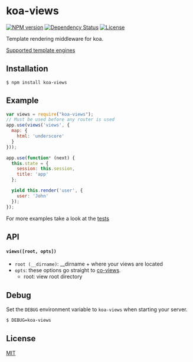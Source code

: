 # koa-views

[![NPM version][npm-image]][npm-url]
[![Dependency Status][david-image]][david-url]
[![License][license-image]][license-url]

Template rendering middleware for koa.

[Supported template engines](https://github.com/tj/consolidate.js#supported-template-engines)

## Installation

```
$ npm install koa-views
```

## Example

```js
var views = require("koa-views");
// Must be used before any router is used
app.use(views('views', {
  map: {
    html: 'underscore'
  }
}));

app.use(function* (next) {
  this.state = {
    session: this.session,
    title: 'app'
  };

  yield this.render('user', {
    user: 'John'
  });
});
```

For more examples take a look at the [tests](./test/index.js)

## API

#### `views([root, opts])`

* `root (__dirname)`: __dirname + where your views are located
* `opts`: these options go straight to [co-views](https://github.com/tj/co-views).
  - root: view root directory

## Debug

Set the `DEBUG` environment variable to `koa-views` when starting your server.

```bash
$ DEBUG=koa-views
```

## License

[MIT](./license)

[npm-image]: https://img.shields.io/npm/v/koa-views.svg?style=flat-square
[npm-url]: https://npmjs.org/package/koa-views
[david-image]: http://img.shields.io/david/queckezz/koa-views.svg?style=flat-square
[david-url]: https://david-dm.org/queckezz/koa-views
[license-image]: http://img.shields.io/npm/l/koa-views.svg?style=flat-square
[license-url]: ./license

